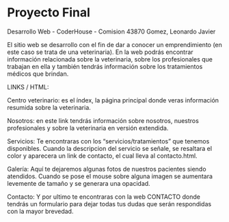 
# Proyecto Final
Desarrollo Web - CoderHouse - Comision 43870
Gomez, Leonardo Javier

El sitio web se desarrollo con el fin de dar a conocer un emprendimiento (en este caso se trata de una veterinaria).
En la web podrás encontrar información relacionada sobre la veterinaria, sobre los profesionales que trabajan en ella
y también tendrás información sobre los tratamientos médicos que brindan.

LINKS / HTML:

Centro veterinario: es el índex, la página principal donde veras información resumida sobre la veterinaria.

Nosotros: en este link tendrás información sobre nosotros, nuestros profesionales y sobre la veterinaria en versión extendida.

Servicios: Te encontraras con los “servicios/tratamientos” que tenemos disponibles. Cuando la descripcion del servicio se señale, se resaltara el color y aparecera un link de contacto, el cual lleva al contacto.html.

Galería: Aquí te dejaremos algunas fotos de nuestros pacientes siendo atendidos. Cuando se pose el mouse sobre alguna imagen se aumentara levemente de tamaño y se generara una opacidad.

Contacto: Y por ultimo te encontraras con la web CONTACTO donde tendrás un formulario para dejar todas tus dudas que serán respondidas con la mayor brevedad.

